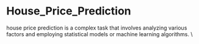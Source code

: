 # House_Price_Prediction
house price prediction is a complex task that involves analyzing various factors and employing statistical models or machine learning algorithms. \
